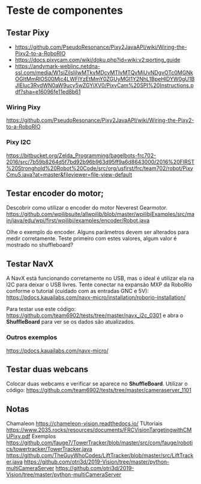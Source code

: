 # Teste de componentes

## Testar Pixy

- https://github.com/PseudoResonance/Pixy2JavaAPI/wiki/Wiring-the-Pixy2-to-a-RoboRIO
- https://docs.pixycam.com/wiki/doku.php?id=wiki:v2:porting_guide
- https://andymark-weblinc.netdna-ssl.com/media/W1siZiIsIjIwMTkvMDcvMTIvMTQvMjUvNDgvOTc0MGNkOGItMmRlOS00Mjc4LWFlYzEtMmY0ZGUyMGI1Y2NhL1BpeHlDYW0gU1BJIEluc3RydWN0aW9ucy5wZGYiXV0/PixyCam%20SPI%20Instructions.pdf?sha=e16096fe11ed8b61

### Wiring Pixy

https://github.com/PseudoResonance/Pixy2JavaAPI/wiki/Wiring-the-Pixy2-to-a-RoboRIO

### Pixy I2C
https://bitbucket.org/Zelda_Programming/bagelbots-frc702-2016/src/7b59b8264d5f7bd92b96b963d95ff9a6d8643000/2016%20FIRST%20Stronghold%20Robot%20Code/src/org/usfirst/frc/team702/robot/PixyCmu5.java?at=master&fileviewer=file-view-default

## Testar encoder do motor;

Descobrir como utilizar o encoder do motor Neverest Gearmotor.
https://github.com/wpilibsuite/allwpilib/blob/master/wpilibjExamples/src/main/java/edu/wpi/first/wpilibj/examples/encoder/Robot.java

Olhe o exemplo do encoder. Alguns parâmetros devem ser alterados para medir corretamente.
Teste primeiro com estes valores, algum valor é mostrado no shuffleboard?

## Testar NavX

A NavX está funcionando corretamente no USB, mas o ideal é utilizar ela na I2C para deixar o USB livres.
Tente conectar na expansão MXP da RoboRIo conforme o tutorial (cuidado com as entradas GNC e 5V):
https://pdocs.kauailabs.com/navx-micro/installation/roborio-installation/

Para testar use este código: https://github.com/team6902/tests/tree/master/navx_i2c_0301 e abra o __ShuffleBoard__ para ver se os dados são atualizados.

### Outros exemplos

https://pdocs.kauailabs.com/navx-micro/

## Testar duas webcans

Colocar duas webcams e verificar se aparece no __ShuffleBoard__.
Utilizar o código: https://github.com/team6902/tests/tree/master/cameraserver_1101 

## Notas

Chamaleon
	https://chameleon-vision.readthedocs.io/
TUtoriais
	https://www.2035.rocks/resources/documents/FRCVisionTargetingwithCMUPixy.pdf
Exemplos
	https://github.com/fauge7/TowerTracker/blob/master/src/com/fauge/robotics/towertracker/TowerTracker.java
	https://github.com/TheGuyWhoCodes/LiftTracker/blob/master/src/LiftTracker.java
	https://github.com/otri3d/2019-Vision/tree/master/python-multiCameraServer
	https://github.com/otri3d/2019-Vision/tree/master/python-multiCameraServer

